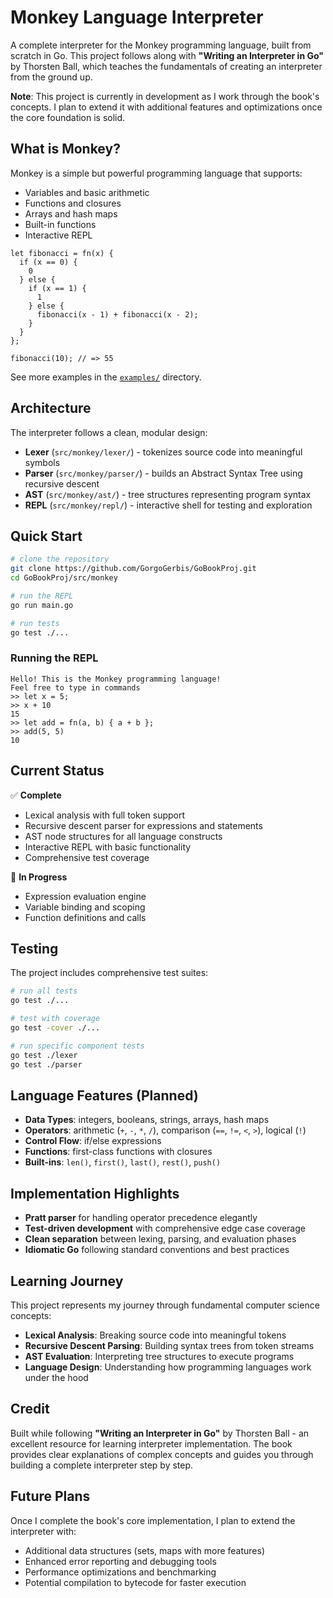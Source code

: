 # Monkey Language Interpreter

A complete interpreter for the Monkey programming language, built from scratch in Go. This project follows along with **"Writing an Interpreter in Go"** by Thorsten Ball, which teaches the fundamentals of creating an interpreter from the ground up.

**Note**: This project is currently in development as I work through the book's concepts. I plan to extend it with additional features and optimizations once the core foundation is solid.

## What is Monkey?

Monkey is a simple but powerful programming language that supports:
- Variables and basic arithmetic
- Functions and closures  
- Arrays and hash maps
- Built-in functions
- Interactive REPL

```monkey
let fibonacci = fn(x) {
  if (x == 0) {
    0
  } else {
    if (x == 1) {
      1
    } else {
      fibonacci(x - 1) + fibonacci(x - 2);
    }
  }
};

fibonacci(10); // => 55
```

See more examples in the [`examples/`](examples/) directory.

## Architecture

The interpreter follows a clean, modular design:

- **Lexer** (`src/monkey/lexer/`) - tokenizes source code into meaningful symbols
- **Parser** (`src/monkey/parser/`) - builds an Abstract Syntax Tree using recursive descent
- **AST** (`src/monkey/ast/`) - tree structures representing program syntax  
- **REPL** (`src/monkey/repl/`) - interactive shell for testing and exploration

## Quick Start

```bash
# clone the repository
git clone https://github.com/GorgoGerbis/GoBookProj.git
cd GoBookProj/src/monkey

# run the REPL
go run main.go

# run tests  
go test ./...
```

### Running the REPL

```
Hello! This is the Monkey programming language!
Feel free to type in commands
>> let x = 5;
>> x + 10
15
>> let add = fn(a, b) { a + b };
>> add(5, 5)
10
```

## Current Status

✅ **Complete**
- Lexical analysis with full token support
- Recursive descent parser for expressions and statements
- AST node structures for all language constructs  
- Interactive REPL with basic functionality
- Comprehensive test coverage

🚧 **In Progress**  
- Expression evaluation engine
- Variable binding and scoping
- Function definitions and calls

## Testing

The project includes comprehensive test suites:

```bash
# run all tests
go test ./...

# test with coverage
go test -cover ./...

# run specific component tests
go test ./lexer
go test ./parser
```

## Language Features (Planned)

- **Data Types**: integers, booleans, strings, arrays, hash maps
- **Operators**: arithmetic (`+`, `-`, `*`, `/`), comparison (`==`, `!=`, `<`, `>`), logical (`!`)
- **Control Flow**: if/else expressions
- **Functions**: first-class functions with closures
- **Built-ins**: `len()`, `first()`, `last()`, `rest()`, `push()`

## Implementation Highlights

- **Pratt parser** for handling operator precedence elegantly
- **Test-driven development** with comprehensive edge case coverage
- **Clean separation** between lexing, parsing, and evaluation phases
- **Idiomatic Go** following standard conventions and best practices

## Learning Journey

This project represents my journey through fundamental computer science concepts:
- **Lexical Analysis**: Breaking source code into meaningful tokens
- **Recursive Descent Parsing**: Building syntax trees from token streams  
- **AST Evaluation**: Interpreting tree structures to execute programs
- **Language Design**: Understanding how programming languages work under the hood

## Credit

Built while following **"Writing an Interpreter in Go"** by Thorsten Ball - an excellent resource for learning interpreter implementation. The book provides clear explanations of complex concepts and guides you through building a complete interpreter step by step.

## Future Plans

Once I complete the book's core implementation, I plan to extend the interpreter with:
- Additional data structures (sets, maps with more features)
- Enhanced error reporting and debugging tools
- Performance optimizations and benchmarking
- Potential compilation to bytecode for faster execution
